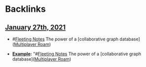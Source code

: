 
# Backlinks
## [January 27th, 2021](<January 27th, 2021.md>)
- #[Fleeting Notes](<Fleeting Notes.md>) The power of a [collaborative graph database]([Multiplayer Roam](<Multiplayer Roam.md>))

- **[Example](<Example.md>):** "#[Fleeting Notes](<Fleeting Notes.md>) The power of a [collaborative graph database]([Multiplayer Roam](<Multiplayer Roam.md>))

